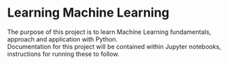 # Learning Machine Learning

The purpose of this project is to learn Machine Learning fundamentals, approach and application with Python.  
Documentation for this project will be contained within Jupyter notebooks, instructions for running these to follow.  
